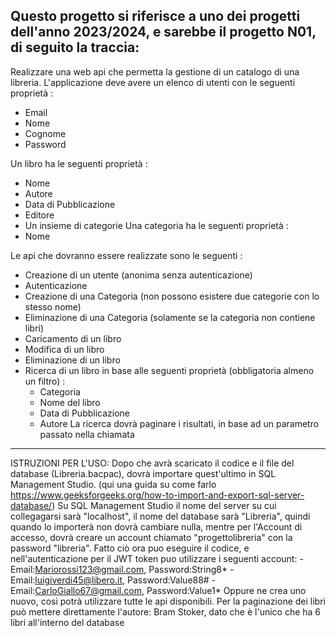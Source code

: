 Questo progetto si riferisce a uno dei progetti dell'anno 2023/2024, e sarebbe il progetto N01, di seguito la traccia:
------------------------------------------------------------------------------
Realizzare una web api che permetta la gestione di un catalogo di una libreria.
L'applicazione deve avere un elenco di utenti con le seguenti proprietà :
- Email
- Nome 
- Cognome
- Password

Un libro ha le seguenti proprietà :
- Nome
- Autore
- Data di Pubblicazione
- Editore
- Un insieme di categorie
Una categoria ha le seguenti proprietà :
- Nome

Le api che dovranno essere realizzate sono le seguenti :
 - Creazione di un utente (anonima senza autenticazione)
 - Autenticazione
 - Creazione di una Categoria (non possono esistere due categorie con lo stesso nome)
 - Eliminazione di una Categoria (solamente se la categoria non contiene libri)
 - Caricamento di un libro
 - Modifica di un libro
 - Eliminazione di un libro
 - Ricerca di un libro in base alle seguenti proprietà (obbligatoria almeno un filtro) :
      - Categoria
	  - Nome del libro
	  - Data di Pubblicazione
	  - Autore
   La ricerca dovrà paginare i risultati, in base ad un parametro passato nella chiamata
-------------------------------------------------------------------------------------------
ISTRUZIONI PER L'USO:
Dopo che avrà scaricato il codice e il file del database (Libreria.bacpac), dovrà importare quest'ultimo in SQL Management Studio. (qui una guida su come farlo https://www.geeksforgeeks.org/how-to-import-and-export-sql-server-database/)
Su SQL Management Studio il nome del server su cui collegagarsi sarà "localhost", il nome del database sarà "Libreria", quindi quando lo importerà non dovrà cambiare nulla, 
mentre per l'Account di accesso, dovrà creare un account chiamato "progettolibreria" con la password "libreria".
Fatto ciò ora puo eseguire il codice, e nell'autenticazione per il JWT token puo utilizzare i seguenti account:
-Email:Mariorossi123@gmail.com, Password:String8*
-Email:luigiverdi45@libero.it, Password:Value88#
-Email:CarloGiallo67@gmail.com, Password:Value1*
Oppure ne crea uno nuovo, cosi potrà utilizzare tutte le api disponibili.
Per la paginazione dei libri può mettere direttamente l'autore: Bram Stoker, dato che è l'unico che ha 6 libri all'interno del database



